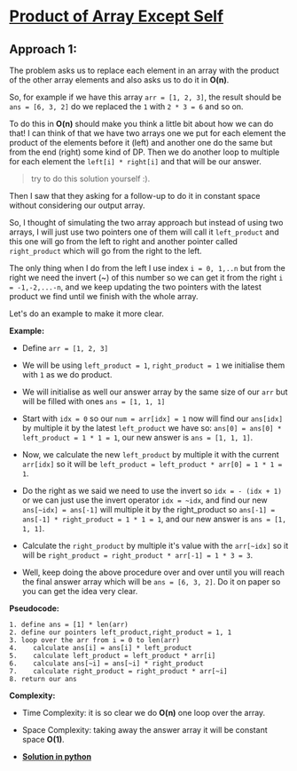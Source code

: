 # [Product of Array Except Self](https://leetcode.com/explore/challenge/card/30-day-leetcoding-challenge/530/week-3/3300/)

## Approach 1:

The problem asks us to replace each element in an array with the product of the other array elements and also asks us to do it in **O(n)**.

So, for example if we have this array `arr = [1, 2, 3]`, the result should be `ans = [6, 3, 2]` do we replaced the `1` with `2 * 3 = 6` and so on.

To do this in **O(n)** should make you think a little bit about how we can do that! I can think of that we have two arrays one we put for each element the product of the elements before it (left) and another one do the same but from the end (right) some kind of DP. Then we do another loop to multiple for each element the `left[i] * right[i]` and that will be our answer.

> try to do this solution yourself :).

Then I saw that they asking for a follow-up to do it in constant space without considering our output array.

So, I thought of simulating the two array approach but instead of using two arrays, I will just use two pointers one of them will call it `left_product` and this one will go from the left to right and another pointer called `right_product` which will go from the right to the left.

The only thing when I do from the left I use index `i = 0, 1,..n` but from the right we need the invert (~) of this number so we can get it from the right `i = -1,-2,...-n`, and we keep updating the two pointers with the latest product we find until we finish with the whole array.

Let's do an example to make it more clear.

**Example:**

* Define `arr = [1, 2, 3]`
* We will be using `left_product = 1`, `right_product = 1` we initialise them with `1` as we do product.
* We will initialise as well our answer array by the same size of our `arr` but will be filled with ones `ans = [1, 1, 1]`
* Start with `idx = 0` so our `num = arr[idx] = 1` now will find our `ans[idx]` by multiple it by the latest `left_product` we have so: `ans[0] = ans[0] * left_product = 1 * 1 = 1`, our new answer is `ans = [1, 1, 1]`.
* Now, we calculate the new `left_product` by multiple it with the current `arr[idx]` so it will be `left_product = left_product * arr[0] = 1 * 1 = 1`.

* Do the right as we said we need to use the invert so `idx = - (idx + 1)` or we can just use the invert operator `idx = ~idx`, and find our new `ans[~idx] = ans[-1]` will multiple it by the right_product so `ans[-1] = ans[-1] * right_product = 1 * 1 = 1`, and our new answer is `ans = [1, 1, 1]`.
* Calculate the `right_product` by multiple it's value with the `arr[~idx]` so it will be `right_product = right_product * arr[-1] = 1 * 3 = 3`.

* Well, keep doing the above procedure over and over until you will reach the final answer array which will be `ans = [6, 3, 2]`. Do it on paper so you can get the idea very clear.


**Pseudocode:**

```
1. define ans = [1] * len(arr)
2. define our pointers left_product,right_product = 1, 1
3. loop over the arr from i = 0 to len(arr)
4.    calculate ans[i] = ans[i] * left_product
5.    calculate left_product = left_product * arr[i]
6.    calculate ans[~i] = ans[~i] * right_product
7.    calculate right_product = right_product * arr[~i]
8. return our ans
```

**Complexity:**

* Time Complexity: it is so clear we do **O(n)** one loop over the array.

* Space Complexity: taking away the answer array it will be constant space **O(1)**.

* **[Solution in python](Solution.py)**
